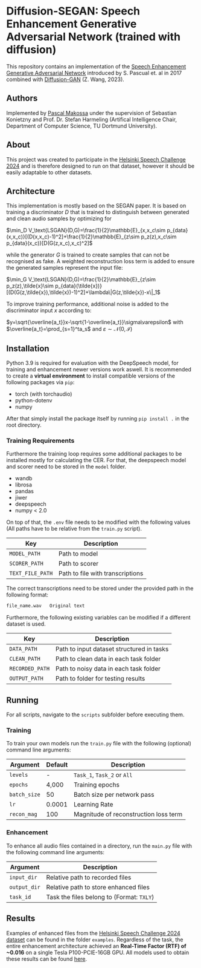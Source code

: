 # Diffusion-SEGAN: Speech Enhancement Generative Adversarial Network (trained with diffusion)

This repository contains an implementation of the [Speech Enhancement Generative Adversarial Network](https://arxiv.org/abs/1703.09452) introduced by S. Pascual et. al in 2017 combined with [Diffusion-GAN](https://arxiv.org/abs/2206.02262) (Z. Wang, 2023).

## Authors

Implemented by [Pascal Makossa](mailto:pascal.makossa@tu-dortmund.de) under the supervision of Sebastian
Konietzny and Prof. Dr. Stefan Harmeling (Artifical Intelligence Chair, Department of Computer Science, TU Dortmund University).

## About

This project was created to participate in the [Helsinki Speech Challenge 2024](https://arxiv.org/abs/2406.04123) and is therefore designed to run on that dataset, however it should be easily adaptable to other datasets.

## Architecture

This implementation is mostly based on the SEGAN paper. It is based on training a discriminator $D$ that is trained to distinguish between generated and clean audio samples by optimizing for

$`\min_D V_\text{LSGAN}(D,G)=\frac{1}{2}\mathbb{E}_{x,x_c\sim p_{data}(x,x_c)}[(D(x,x_c)-1)^2]+\frac{1}{2}\mathbb{E}_{z\sim p_z(z),x_c\sim p_{data}(x_c)}[D(G(z,x_c),x_c)^2]`$

while the generator $G$ is trained to create samples that can not be recognised as fake. A weighted reconstruction loss term is added to ensure the generated samples represent the input file:

$`\min_G V_\text{LSGAN}(D,G)=\frac{1}{2}\mathbb{E}_{z\sim p_z(z),\tilde{x}\sim p_{data}(\tilde{x})}[(D(G(z,\tilde{x}),\tilde{x})-1)^2]+\lambda\|G(z,\tilde{x})-x\|_1`$

To improve training performance, additional noise is added to the discriminator input $x$ according to:

$`y=\sqrt{\overline{a_t}}x-\sqrt{1-\overline{a_t}}\sigma\varepsilon`$ with $`\overline{a_t}=\prod_{s=1}^ta_s`$ and $`\varepsilon\sim\mathcal{N}(0,\mathcal{I})`$

## Installation

Python 3.9 is required for evaluation with the DeepSpeech model, for training and enhancement newer versions work aswell. It is recommended to create a **virtual environment** to install compatible versions of the following packages via `pip`:

- torch (with torchaudio)
- python-dotenv
- numpy

After that simply install the package itself by running `pip install .` in the root directory.

### Training Requirements

Furthermore the training loop requires some additional packages to be installed mostly for calculating the CER. For that, the deepspeech model and scorer need to be stored in the `model` folder.

- wandb
- librosa
- pandas
- jiwer
- deepspeech
- numpy < 2.0

On top of that, the `.env` file needs to be modified with the following values (All paths have to be relative from the `train.py` script).

|Key |Description |
|----|------|
|`MODEL_PATH`|Path to model|
|`SCORER_PATH`|Path to scorer|
|`TEXT_FILE_PATH`|Path to file with transcriptions|

The correct transcriptions need to be stored under the provided path in the following format:

```txt
file_name.wav   Original text
```

Furthermore, the following existing variables can be modified if a different dataset is used.

|Key |Description |
|----|------|
|`DATA_PATH`|Path to input dataset structured in tasks|
|`CLEAN_PATH`|Path to clean data in each task folder|
|`RECORDED_PATH`|Path to noisy data in each task folder|
|`OUTPUT_PATH`|Path to folder for testing results|

## Running

For all scripts, navigate to the `scripts` subfolder before executing them.

### Training

To train your own models run the `train.py` file  with the following (optional) command line arguments:

| Argument | Default | Description |
|----------|---------|-------------|
|`levels` | - | `Task_1`, `Task_2` or `All` |
|`epochs` | 4,000 | Training epochs |
|`batch_size`|50 | Batch size per network pass |
|`lr` |0.0001 | Learning Rate |
|`recon_mag`|100|Magnitude of reconstruction loss term|

### Enhancement

To enhance all audio files contained in a directory, run the `main.py` file with the following command line arguments:

| Argument | Description |
|----------|-------------|
|`input_dir`|Relative path to recorded files|
|`output_dir`|Relative path to store enhanced files|
|`task_id`|Task the files belong to (Format: `TXLY`)|

## Results

Examples of enhanced files from the [Helsinki Speech Challenge 2024 dataset](https://zenodo.org/records/11380835) can be found in the folder `examples`. Regardless of the task, the entire enhancement architecture achieved an **Real-Time Factor (RTF) of ~0.016** on a single Tesla P100-PCIE-16GB GPU. All models used to obtain these results can be found [here](https://tu-dortmund.sciebo.de/s/APkxv6fuIuHKn6o).
